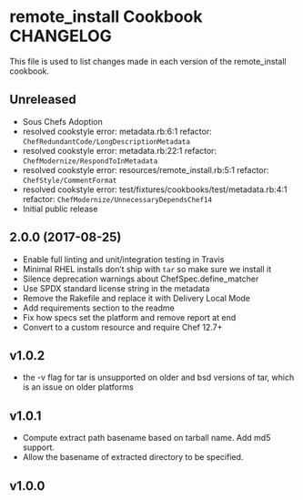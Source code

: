 # remote_install Cookbook CHANGELOG

This file is used to list changes made in each version of the remote_install cookbook.

## Unreleased

- Sous Chefs Adoption
- resolved cookstyle error: metadata.rb:6:1 refactor: `ChefRedundantCode/LongDescriptionMetadata`
- resolved cookstyle error: metadata.rb:22:1 refactor: `ChefModernize/RespondToInMetadata`
- resolved cookstyle error: resources/remote_install.rb:5:1 refactor: `ChefStyle/CommentFormat`
- resolved cookstyle error: test/fixtures/cookbooks/test/metadata.rb:4:1 refactor: `ChefModernize/UnnecessaryDependsChef14`
- Initial public release

## 2.0.0 (2017-08-25)

- Enable full linting and unit/integration testing in Travis
- Minimal RHEL installs don’t ship with `tar` so make sure we install it
- Silence deprecation warnings about ChefSpec.define_matcher
- Use SPDX standard license string in the metadata
- Remove the Rakefile and replace it with Delivery Local Mode
- Add requirements section to the readme
- Fix how specs set the platform and remove report at end
- Convert to a custom resource and require Chef 12.7+

## v1.0.2

- the -v flag for tar is unsupported on older and bsd versions of tar, which is an issue on older platforms

## v1.0.1

- Compute extract path basename based on tarball name.  Add md5 support.
- Allow the basename of extracted directory to be specified.

## v1.0.0
